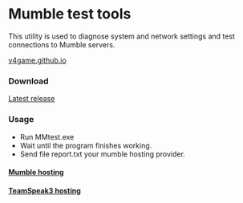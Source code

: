 # Mumble test tools
This utility is used to diagnose system and network settings and test connections to Mumble servers.

[v4game.github.io](https://v4game.github.io/tools/)

### Download
[Latest release](https://github.com/v4game/tools/releases)

### Usage
- Run MMtest.exe 
- Wait until the program finishes working.
- Send file report.txt your mumble hosting provider.

#### [Mumble hosting](https://v4game.ru)
#### [TeamSpeak3 hosting](https://ts4game.ru)

